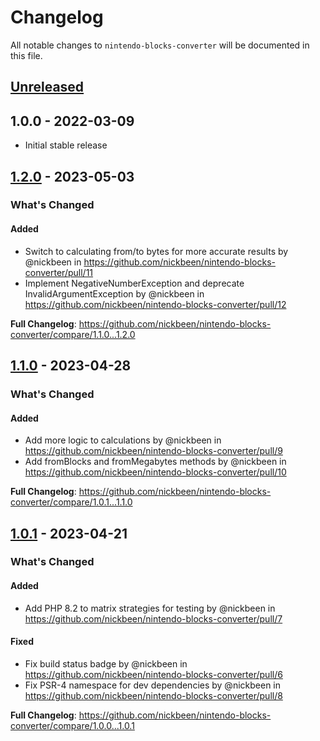 # Changelog

All notable changes to `nintendo-blocks-converter` will be documented in this file.

## [Unreleased](https://github.com/nickbeen/nintendo-blocks-converter/compare/1.2.0...HEAD)

## 1.0.0 - 2022-03-09

- Initial stable release

## [1.2.0](https://github.com/nickbeen/nintendo-blocks-converter/compare/1.1.0...1.2.0) - 2023-05-03

<!-- Release notes generated using configuration in .github/release.yml at main -->
### What's Changed

#### Added

- Switch to calculating from/to bytes for more accurate results by @nickbeen in https://github.com/nickbeen/nintendo-blocks-converter/pull/11
- Implement NegativeNumberException and deprecate InvalidArgumentException by @nickbeen in https://github.com/nickbeen/nintendo-blocks-converter/pull/12

**Full Changelog**: https://github.com/nickbeen/nintendo-blocks-converter/compare/1.1.0...1.2.0

## [1.1.0](https://github.com/nickbeen/nintendo-blocks-converter/compare/1.0.1...1.1.0) - 2023-04-28

<!-- Release notes generated using configuration in .github/release.yml at main -->
### What's Changed

#### Added

- Add more logic to calculations by @nickbeen in https://github.com/nickbeen/nintendo-blocks-converter/pull/9
- Add fromBlocks and fromMegabytes methods by @nickbeen in https://github.com/nickbeen/nintendo-blocks-converter/pull/10

**Full Changelog**: https://github.com/nickbeen/nintendo-blocks-converter/compare/1.0.1...1.1.0

## [1.0.1](https://github.com/nickbeen/nintendo-blocks-converter/compare/v1.0.0...1.0.1) - 2023-04-21

<!-- Release notes generated using configuration in .github/release.yml at main -->
### What's Changed

#### Added

- Add PHP 8.2 to matrix strategies for testing by @nickbeen in https://github.com/nickbeen/nintendo-blocks-converter/pull/7

#### Fixed

- Fix build status badge by @nickbeen in https://github.com/nickbeen/nintendo-blocks-converter/pull/6
- Fix PSR-4 namespace for dev dependencies by @nickbeen in https://github.com/nickbeen/nintendo-blocks-converter/pull/8

**Full Changelog**: https://github.com/nickbeen/nintendo-blocks-converter/compare/1.0.0...1.0.1
